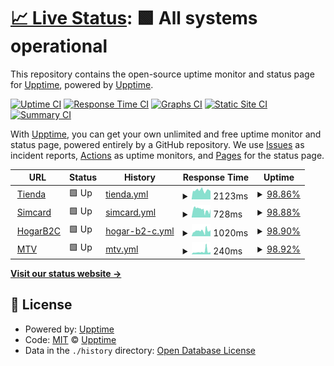 # [📈 Live Status](https://demo.upptime.js.org): <!--live status--> **🟩 All systems operational**

This repository contains the open-source uptime monitor and status page for [Upptime](https://upptime.js.org), powered by [Upptime](https://github.com/upptime/upptime).

[![Uptime CI](https://github.com/galone/ecommerce/workflows/Uptime%20CI/badge.svg)](https://github.com/galone/ecommerce/actions?query=workflow%3A%22Uptime+CI%22)
[![Response Time CI](https://github.com/galone/ecommerce/workflows/Response%20Time%20CI/badge.svg)](https://github.com/galone/ecommerce/actions?query=workflow%3A%22Response+Time+CI%22)
[![Graphs CI](https://github.com/galone/ecommerce/workflows/Graphs%20CI/badge.svg)](https://github.com/galone/ecommerce/actions?query=workflow%3A%22Graphs+CI%22)
[![Static Site CI](https://github.com/galone/ecommerce/workflows/Static%20Site%20CI/badge.svg)](https://github.com/galone/ecommerce/actions?query=workflow%3A%22Static+Site+CI%22)
[![Summary CI](https://github.com/galone/ecommerce/workflows/Summary%20CI/badge.svg)](https://github.com/galone/ecommerce/actions?query=workflow%3A%22Summary+CI%22)

With [Upptime](https://upptime.js.org), you can get your own unlimited and free uptime monitor and status page, powered entirely by a GitHub repository. We use [Issues](https://github.com/upptime/upptime/issues) as incident reports, [Actions](https://github.com/galone/ecommerce/actions) as uptime monitors, and [Pages](https://demo.upptime.js.org) for the status page.

<!--start: status pages-->
<!-- This summary is generated by Upptime (https://github.com/upptime/upptime) -->
<!-- Do not edit this manually, your changes will be overwritten -->
<!-- prettier-ignore -->
| URL | Status | History | Response Time | Uptime |
| --- | ------ | ------- | ------------- | ------ |
| <img alt="" src="https://favicons.githubusercontent.com/tienda.movistar.com.ar" height="13"> [Tienda](https://tienda.movistar.com.ar) | 🟩 Up | [tienda.yml](https://github.com/galone/ecommerce/commits/HEAD/history/tienda.yml) | <details><summary><img alt="Response time graph" src="./graphs/tienda/response-time-week.png" height="20"> 2123ms</summary><br><a href="https://galone.github.io/ecommerce/history/tienda"><img alt="Response time 2242" src="https://img.shields.io/endpoint?url=https%3A%2F%2Fraw.githubusercontent.com%2Fgalone%2Fecommerce%2FHEAD%2Fapi%2Ftienda%2Fresponse-time.json"></a><br><a href="https://galone.github.io/ecommerce/history/tienda"><img alt="24-hour response time 1975" src="https://img.shields.io/endpoint?url=https%3A%2F%2Fraw.githubusercontent.com%2Fgalone%2Fecommerce%2FHEAD%2Fapi%2Ftienda%2Fresponse-time-day.json"></a><br><a href="https://galone.github.io/ecommerce/history/tienda"><img alt="7-day response time 2123" src="https://img.shields.io/endpoint?url=https%3A%2F%2Fraw.githubusercontent.com%2Fgalone%2Fecommerce%2FHEAD%2Fapi%2Ftienda%2Fresponse-time-week.json"></a><br><a href="https://galone.github.io/ecommerce/history/tienda"><img alt="30-day response time 2242" src="https://img.shields.io/endpoint?url=https%3A%2F%2Fraw.githubusercontent.com%2Fgalone%2Fecommerce%2FHEAD%2Fapi%2Ftienda%2Fresponse-time-month.json"></a><br><a href="https://galone.github.io/ecommerce/history/tienda"><img alt="1-year response time 2242" src="https://img.shields.io/endpoint?url=https%3A%2F%2Fraw.githubusercontent.com%2Fgalone%2Fecommerce%2FHEAD%2Fapi%2Ftienda%2Fresponse-time-year.json"></a></details> | <details><summary><a href="https://galone.github.io/ecommerce/history/tienda">98.86%</a></summary><a href="https://galone.github.io/ecommerce/history/tienda"><img alt="All-time uptime 95.27%" src="https://img.shields.io/endpoint?url=https%3A%2F%2Fraw.githubusercontent.com%2Fgalone%2Fecommerce%2FHEAD%2Fapi%2Ftienda%2Fuptime.json"></a><br><a href="https://galone.github.io/ecommerce/history/tienda"><img alt="24-hour uptime 100.00%" src="https://img.shields.io/endpoint?url=https%3A%2F%2Fraw.githubusercontent.com%2Fgalone%2Fecommerce%2FHEAD%2Fapi%2Ftienda%2Fuptime-day.json"></a><br><a href="https://galone.github.io/ecommerce/history/tienda"><img alt="7-day uptime 98.86%" src="https://img.shields.io/endpoint?url=https%3A%2F%2Fraw.githubusercontent.com%2Fgalone%2Fecommerce%2FHEAD%2Fapi%2Ftienda%2Fuptime-week.json"></a><br><a href="https://galone.github.io/ecommerce/history/tienda"><img alt="30-day uptime 95.27%" src="https://img.shields.io/endpoint?url=https%3A%2F%2Fraw.githubusercontent.com%2Fgalone%2Fecommerce%2FHEAD%2Fapi%2Ftienda%2Fuptime-month.json"></a><br><a href="https://galone.github.io/ecommerce/history/tienda"><img alt="1-year uptime 95.27%" src="https://img.shields.io/endpoint?url=https%3A%2F%2Fraw.githubusercontent.com%2Fgalone%2Fecommerce%2FHEAD%2Fapi%2Ftienda%2Fuptime-year.json"></a></details>
| <img alt="" src="https://favicons.githubusercontent.com/tienda.movistar.com.ar" height="13"> [Simcard](https://tienda.movistar.com.ar/simcard) | 🟩 Up | [simcard.yml](https://github.com/galone/ecommerce/commits/HEAD/history/simcard.yml) | <details><summary><img alt="Response time graph" src="./graphs/simcard/response-time-week.png" height="20"> 728ms</summary><br><a href="https://galone.github.io/ecommerce/history/simcard"><img alt="Response time 715" src="https://img.shields.io/endpoint?url=https%3A%2F%2Fraw.githubusercontent.com%2Fgalone%2Fecommerce%2FHEAD%2Fapi%2Fsimcard%2Fresponse-time.json"></a><br><a href="https://galone.github.io/ecommerce/history/simcard"><img alt="24-hour response time 765" src="https://img.shields.io/endpoint?url=https%3A%2F%2Fraw.githubusercontent.com%2Fgalone%2Fecommerce%2FHEAD%2Fapi%2Fsimcard%2Fresponse-time-day.json"></a><br><a href="https://galone.github.io/ecommerce/history/simcard"><img alt="7-day response time 728" src="https://img.shields.io/endpoint?url=https%3A%2F%2Fraw.githubusercontent.com%2Fgalone%2Fecommerce%2FHEAD%2Fapi%2Fsimcard%2Fresponse-time-week.json"></a><br><a href="https://galone.github.io/ecommerce/history/simcard"><img alt="30-day response time 715" src="https://img.shields.io/endpoint?url=https%3A%2F%2Fraw.githubusercontent.com%2Fgalone%2Fecommerce%2FHEAD%2Fapi%2Fsimcard%2Fresponse-time-month.json"></a><br><a href="https://galone.github.io/ecommerce/history/simcard"><img alt="1-year response time 715" src="https://img.shields.io/endpoint?url=https%3A%2F%2Fraw.githubusercontent.com%2Fgalone%2Fecommerce%2FHEAD%2Fapi%2Fsimcard%2Fresponse-time-year.json"></a></details> | <details><summary><a href="https://galone.github.io/ecommerce/history/simcard">98.88%</a></summary><a href="https://galone.github.io/ecommerce/history/simcard"><img alt="All-time uptime 95.28%" src="https://img.shields.io/endpoint?url=https%3A%2F%2Fraw.githubusercontent.com%2Fgalone%2Fecommerce%2FHEAD%2Fapi%2Fsimcard%2Fuptime.json"></a><br><a href="https://galone.github.io/ecommerce/history/simcard"><img alt="24-hour uptime 100.00%" src="https://img.shields.io/endpoint?url=https%3A%2F%2Fraw.githubusercontent.com%2Fgalone%2Fecommerce%2FHEAD%2Fapi%2Fsimcard%2Fuptime-day.json"></a><br><a href="https://galone.github.io/ecommerce/history/simcard"><img alt="7-day uptime 98.88%" src="https://img.shields.io/endpoint?url=https%3A%2F%2Fraw.githubusercontent.com%2Fgalone%2Fecommerce%2FHEAD%2Fapi%2Fsimcard%2Fuptime-week.json"></a><br><a href="https://galone.github.io/ecommerce/history/simcard"><img alt="30-day uptime 95.28%" src="https://img.shields.io/endpoint?url=https%3A%2F%2Fraw.githubusercontent.com%2Fgalone%2Fecommerce%2FHEAD%2Fapi%2Fsimcard%2Fuptime-month.json"></a><br><a href="https://galone.github.io/ecommerce/history/simcard"><img alt="1-year uptime 95.28%" src="https://img.shields.io/endpoint?url=https%3A%2F%2Fraw.githubusercontent.com%2Fgalone%2Fecommerce%2FHEAD%2Fapi%2Fsimcard%2Fuptime-year.json"></a></details>
| <img alt="" src="https://favicons.githubusercontent.com/tienda.movistar.com.ar" height="13"> [HogarB2C](https://tienda.movistar.com.ar/hogarinternet) | 🟩 Up | [hogar-b2-c.yml](https://github.com/galone/ecommerce/commits/HEAD/history/hogar-b2-c.yml) | <details><summary><img alt="Response time graph" src="./graphs/hogar-b2-c/response-time-week.png" height="20"> 1020ms</summary><br><a href="https://galone.github.io/ecommerce/history/hogar-b2-c"><img alt="Response time 1149" src="https://img.shields.io/endpoint?url=https%3A%2F%2Fraw.githubusercontent.com%2Fgalone%2Fecommerce%2FHEAD%2Fapi%2Fhogar-b2-c%2Fresponse-time.json"></a><br><a href="https://galone.github.io/ecommerce/history/hogar-b2-c"><img alt="24-hour response time 1173" src="https://img.shields.io/endpoint?url=https%3A%2F%2Fraw.githubusercontent.com%2Fgalone%2Fecommerce%2FHEAD%2Fapi%2Fhogar-b2-c%2Fresponse-time-day.json"></a><br><a href="https://galone.github.io/ecommerce/history/hogar-b2-c"><img alt="7-day response time 1020" src="https://img.shields.io/endpoint?url=https%3A%2F%2Fraw.githubusercontent.com%2Fgalone%2Fecommerce%2FHEAD%2Fapi%2Fhogar-b2-c%2Fresponse-time-week.json"></a><br><a href="https://galone.github.io/ecommerce/history/hogar-b2-c"><img alt="30-day response time 1149" src="https://img.shields.io/endpoint?url=https%3A%2F%2Fraw.githubusercontent.com%2Fgalone%2Fecommerce%2FHEAD%2Fapi%2Fhogar-b2-c%2Fresponse-time-month.json"></a><br><a href="https://galone.github.io/ecommerce/history/hogar-b2-c"><img alt="1-year response time 1149" src="https://img.shields.io/endpoint?url=https%3A%2F%2Fraw.githubusercontent.com%2Fgalone%2Fecommerce%2FHEAD%2Fapi%2Fhogar-b2-c%2Fresponse-time-year.json"></a></details> | <details><summary><a href="https://galone.github.io/ecommerce/history/hogar-b2-c">98.90%</a></summary><a href="https://galone.github.io/ecommerce/history/hogar-b2-c"><img alt="All-time uptime 95.30%" src="https://img.shields.io/endpoint?url=https%3A%2F%2Fraw.githubusercontent.com%2Fgalone%2Fecommerce%2FHEAD%2Fapi%2Fhogar-b2-c%2Fuptime.json"></a><br><a href="https://galone.github.io/ecommerce/history/hogar-b2-c"><img alt="24-hour uptime 100.00%" src="https://img.shields.io/endpoint?url=https%3A%2F%2Fraw.githubusercontent.com%2Fgalone%2Fecommerce%2FHEAD%2Fapi%2Fhogar-b2-c%2Fuptime-day.json"></a><br><a href="https://galone.github.io/ecommerce/history/hogar-b2-c"><img alt="7-day uptime 98.90%" src="https://img.shields.io/endpoint?url=https%3A%2F%2Fraw.githubusercontent.com%2Fgalone%2Fecommerce%2FHEAD%2Fapi%2Fhogar-b2-c%2Fuptime-week.json"></a><br><a href="https://galone.github.io/ecommerce/history/hogar-b2-c"><img alt="30-day uptime 95.30%" src="https://img.shields.io/endpoint?url=https%3A%2F%2Fraw.githubusercontent.com%2Fgalone%2Fecommerce%2FHEAD%2Fapi%2Fhogar-b2-c%2Fuptime-month.json"></a><br><a href="https://galone.github.io/ecommerce/history/hogar-b2-c"><img alt="1-year uptime 95.30%" src="https://img.shields.io/endpoint?url=https%3A%2F%2Fraw.githubusercontent.com%2Fgalone%2Fecommerce%2FHEAD%2Fapi%2Fhogar-b2-c%2Fuptime-year.json"></a></details>
| <img alt="" src="https://favicons.githubusercontent.com/tienda.movistar.com.ar" height="13"> [MTV](https://tienda.movistar.com.ar/movistartv) | 🟩 Up | [mtv.yml](https://github.com/galone/ecommerce/commits/HEAD/history/mtv.yml) | <details><summary><img alt="Response time graph" src="./graphs/mtv/response-time-week.png" height="20"> 240ms</summary><br><a href="https://galone.github.io/ecommerce/history/mtv"><img alt="Response time 222" src="https://img.shields.io/endpoint?url=https%3A%2F%2Fraw.githubusercontent.com%2Fgalone%2Fecommerce%2FHEAD%2Fapi%2Fmtv%2Fresponse-time.json"></a><br><a href="https://galone.github.io/ecommerce/history/mtv"><img alt="24-hour response time 207" src="https://img.shields.io/endpoint?url=https%3A%2F%2Fraw.githubusercontent.com%2Fgalone%2Fecommerce%2FHEAD%2Fapi%2Fmtv%2Fresponse-time-day.json"></a><br><a href="https://galone.github.io/ecommerce/history/mtv"><img alt="7-day response time 240" src="https://img.shields.io/endpoint?url=https%3A%2F%2Fraw.githubusercontent.com%2Fgalone%2Fecommerce%2FHEAD%2Fapi%2Fmtv%2Fresponse-time-week.json"></a><br><a href="https://galone.github.io/ecommerce/history/mtv"><img alt="30-day response time 222" src="https://img.shields.io/endpoint?url=https%3A%2F%2Fraw.githubusercontent.com%2Fgalone%2Fecommerce%2FHEAD%2Fapi%2Fmtv%2Fresponse-time-month.json"></a><br><a href="https://galone.github.io/ecommerce/history/mtv"><img alt="1-year response time 222" src="https://img.shields.io/endpoint?url=https%3A%2F%2Fraw.githubusercontent.com%2Fgalone%2Fecommerce%2FHEAD%2Fapi%2Fmtv%2Fresponse-time-year.json"></a></details> | <details><summary><a href="https://galone.github.io/ecommerce/history/mtv">98.92%</a></summary><a href="https://galone.github.io/ecommerce/history/mtv"><img alt="All-time uptime 95.31%" src="https://img.shields.io/endpoint?url=https%3A%2F%2Fraw.githubusercontent.com%2Fgalone%2Fecommerce%2FHEAD%2Fapi%2Fmtv%2Fuptime.json"></a><br><a href="https://galone.github.io/ecommerce/history/mtv"><img alt="24-hour uptime 100.00%" src="https://img.shields.io/endpoint?url=https%3A%2F%2Fraw.githubusercontent.com%2Fgalone%2Fecommerce%2FHEAD%2Fapi%2Fmtv%2Fuptime-day.json"></a><br><a href="https://galone.github.io/ecommerce/history/mtv"><img alt="7-day uptime 98.92%" src="https://img.shields.io/endpoint?url=https%3A%2F%2Fraw.githubusercontent.com%2Fgalone%2Fecommerce%2FHEAD%2Fapi%2Fmtv%2Fuptime-week.json"></a><br><a href="https://galone.github.io/ecommerce/history/mtv"><img alt="30-day uptime 95.31%" src="https://img.shields.io/endpoint?url=https%3A%2F%2Fraw.githubusercontent.com%2Fgalone%2Fecommerce%2FHEAD%2Fapi%2Fmtv%2Fuptime-month.json"></a><br><a href="https://galone.github.io/ecommerce/history/mtv"><img alt="1-year uptime 95.31%" src="https://img.shields.io/endpoint?url=https%3A%2F%2Fraw.githubusercontent.com%2Fgalone%2Fecommerce%2FHEAD%2Fapi%2Fmtv%2Fuptime-year.json"></a></details>

<!--end: status pages-->

[**Visit our status website →**](https://demo.upptime.js.org)

## 📄 License

- Powered by: [Upptime](https://github.com/upptime/upptime)
- Code: [MIT](./LICENSE) © [Upptime](https://upptime.js.org)
- Data in the `./history` directory: [Open Database License](https://opendatacommons.org/licenses/odbl/1-0/)
